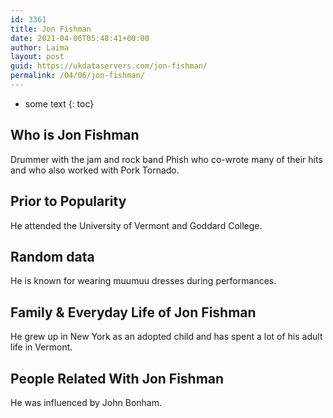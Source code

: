 ```yaml
---
id: 3361
title: Jon Fishman
date: 2021-04-06T05:48:41+00:00
author: Laima
layout: post
guid: https://ukdataservers.com/jon-fishman/
permalink: /04/06/jon-fishman/
---
```


* some text
{: toc}


## Who is Jon Fishman
                  
                  
                  
Drummer with the jam and rock band Phish who co-wrote many of their hits and who also worked with Pork Tornado.
                  
              
            
              
            
                
                
                
## Prior to Popularity
                  
                  
                  
He attended the University of Vermont and Goddard College.
                  
              
            
              
            
                
                
                
## Random data
                  
                  
                  
He is known for wearing muumuu dresses during performances.
                  
              
            
              
            
                
                
                
## Family & Everyday Life of Jon Fishman
                  
                  
                  
He grew up in New York as an adopted child and has spent a lot of his adult life in Vermont.
                  
              
            
              
            
                
                
                
## People Related With Jon Fishman
                  
                  
                  
He was influenced by John Bonham.
                  
              
            
              
            
                
              
            
              
              
            
            
              
            
          
          
          